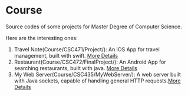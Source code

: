 # Course
Source codes of some projects for Master Degree of Computer Science.

Here are the interesting ones:  
1. Travel Note(Course/CSC471/Project/): An iOS App for travel management, built with swift. [More Details](http://jojozhuang.github.io/portfolio/2016/01/30/Travel-Note/ "Travel Note")  
2. Restaurant(Course/CSC472/FinalProject/): An Android App for searching restaurants, built with java. [More Details](http://jojozhuang.github.io/portfolio/2016/01/27/Restaurant/ "Restaurant")  
3. My Web Server(Course/CSC435/MyWebServer/): A web server built with Java sockets, capable of handling general HTTP requests.[More Details](http://jojozhuang.github.io/portfolio/2016/01/10/My-Web-Server/ "My Web Server")  
